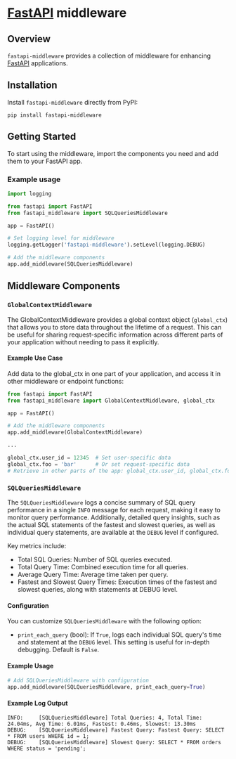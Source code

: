 # [FastAPI](https://fastapi.tiangolo.com/) middleware

## Overview

`fastapi-middleware` provides a collection of middleware for enhancing [FastAPI](https://fastapi.tiangolo.com/) applications.

## Installation

Install `fastapi-middleware` directly from PyPI:

```shell
pip install fastapi-middleware
```

## Getting Started

To start using the middleware, import the components you need and add them to your FastAPI app.

### Example usage
```python
import logging

from fastapi import FastAPI
from fastapi_middleware import SQLQueriesMiddleware

app = FastAPI()

# Set logging level for middleware
logging.getLogger('fastapi-middleware').setLevel(logging.DEBUG)

# Add the middleware components
app.add_middleware(SQLQueriesMiddleware)
```

## Middleware Components

### `GlobalContextMiddleware`

The GlobalContextMiddleware provides a global context object (`global_ctx`) that allows you to store data throughout the lifetime of a request. This can be useful for sharing request-specific information across different parts of your application without needing to pass it explicitly.

#### Example Use Case
Add data to the global_ctx in one part of your application, and access it in other middleware or endpoint functions:

```python
from fastapi import FastAPI
from fastapi_middleware import GlobalContextMiddleware, global_ctx

app = FastAPI()

# Add the middleware components
app.add_middleware(GlobalContextMiddleware)

...

global_ctx.user_id = 12345  # Set user-specific data
global_ctx.foo = 'bar'      # Or set request-specific data
# Retrieve in other parts of the app: global_ctx.user_id, global_ctx.foo
```

### `SQLQueriesMiddleware`
The `SQLQueriesMiddleware` logs a concise summary of SQL query performance in a single `INFO` message for each request, making it easy to monitor query performance. Additionally, detailed query insights, such as the actual SQL statements of the fastest and slowest queries, as well as individual query statements, are available at the `DEBUG` level if configured. 

Key metrics include:

- Total SQL Queries: Number of SQL queries executed.
- Total Query Time: Combined execution time for all queries.
- Average Query Time: Average time taken per query.
- Fastest and Slowest Query Times: Execution times of the fastest and slowest queries, along with statements at DEBUG level.

#### Configuration
You can customize `SQLQueriesMiddleware` with the following option:

- `print_each_query` (bool): If `True`, logs each individual SQL query's time and statement at the `DEBUG` level. This setting is useful for in-depth debugging. Default is `False`.

#### Example Usage
```python
# Add SQLQueriesMiddleware with configuration
app.add_middleware(SQLQueriesMiddleware, print_each_query=True)
```

#### Example Log Output
```text
INFO:     [SQLQueriesMiddleware] Total Queries: 4, Total Time: 24.04ms, Avg Time: 6.01ms, Fastest: 0.46ms, Slowest: 13.30ms
DEBUG:    [SQLQueriesMiddleware] Fastest Query: Fastest Query: SELECT * FROM users WHERE id = 1;
DEBUG:    [SQLQueriesMiddleware] Slowest Query: SELECT * FROM orders WHERE status = 'pending';
```